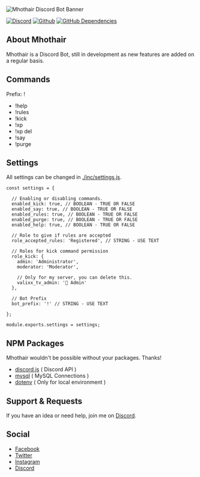 ![Mhothair Discord Bot Banner](https://i.david-rosseljong.com/mhothair/banner.jpg)

[![Discord](https://img.shields.io/discord/472739529128804362.svg?style=flat-square)](https://discord.gg/mPKqEmT)
[![Github](https://img.shields.io/github/last-commit/davidrosseljong/mhothair.svg?style=flat-square)](https://github.com/DavidRosseljong/mhothair)
[![GitHub Dependencies](https://david-dm.org/davidrosseljong/mhothair.svg)](https://github.com/DavidRosseljong/mhothair)

## About Mhothair

Mhothair is a Discord Bot, still in development as new features are added on a regular basis.

## Commands

Prefix: !

* !help
* !rules
* !kick
* !xp
* !xp del
* !say
* !purge

## Settings

All settings can be changed in [./inc/settings.js](https://github.com/DavidRosseljong/mhothair/blob/master/inc/settings.js).

    const settings = {

      // Enabling or disabling commands.
      enabled_kick: true, // BOOLEAN - TRUE OR FALSE
      enabled_say: true, // BOOLEAN - TRUE OR FALSE
      enabled_rules: true, // BOOLEAN - TRUE OR FALSE
      enabled_purge: true, // BOOLEAN - TRUE OR FALSE
      enabled_help: true, // BOOLEAN - TRUE OR FALSE

      // Role to give if rules are accepted
      role_accepted_rules: 'Registered', // STRING - USE TEXT

      // Roles for kick command permission
      role_kick: {
        admin: 'Administrator',
        moderator: 'Moderator',

        // Only for my server, you can delete this.
        valixx_tv_admin: '👑 Admin'
      },

      // Bot Prefix
      bot_prefix: '!' // STRING - USE TEXT

    };

    module.exports.settings = settings;

## NPM Packages

Mhothair wouldn't be possible without your packages. Thanks!

* [discord.js](https://www.npmjs.com/package/discord.js) ( Discord API )
* [mysql](https://www.npmjs.com/package/mysql) ( MySQL Connections )
* [dotenv](https://www.npmjs.com/package/dotenv) ( Only for local environment )

## Support & Requests

If you have an idea or need help, join me on [Discord](https://discord.gg/mPKqEmT).

## Social

* [Facebook](https://facebook.com/DavidRosseljong)
* [Twitter](https://twitter.com/DavidRosseljong)
* [Instagram](https://instagram.com/davidrosseljong)
* [Discord](https://discord.gg/mPKqEmT)